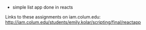 - simple list app done in reacts

Links to these assignments on iam.colum.edu:
http://iam.colum.edu/students/emily.kolar/scripting/final/reactapp